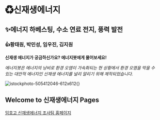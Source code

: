 # ♻신재생에너지
## ✨에너지 하베스팅, 수소 연료 전지, 풍력 발전
### 👍황태원, 박민성, 임우진, 김지원

**신재생 에너지가 궁금하신가요? 에너지봇에게 물어보세요!**

*에너지봇은 에너지의 낭비로 환경 오염이 가속화되는 현 상황에서 환경 오염을 막을 수 있는 대안적 에너지인 신재생 에너지를 널리 알리기 위해 제작되었습니다.*






![istockphoto-505412046-612x612](https://image.shutterstock.com/image-photo/modern-green-city-powered-only-600w-553614883.jpg){}


## Welcome to 신재생에너지 Pages

[임호고 신재생에너지 조사팀 홈페이지](https://taewonhwang.github.io/chatbot/)
